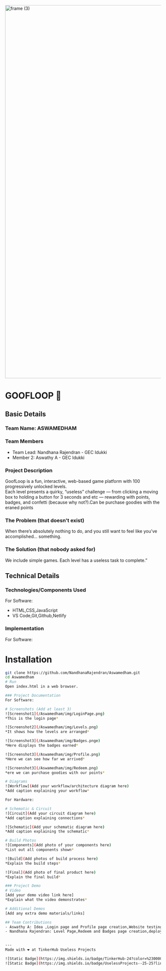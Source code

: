 <img width="3188" height="1202" alt="frame (3)" src="https://github.com/user-attachments/assets/517ad8e9-ad22-457d-9538-a9e62d137cd7" />


# GOOFLOOP 🎯


## Basic Details
### Team Name: ASWAMEDHAM


### Team Members
- Team Lead: Nandhana Rajendran - GEC Idukki 
- Member 2: Aswathy A - GEC Idukki 
 

### Project Description
GoofLoop is a fun, interactive, web-based game platform with 100 progressively unlocked levels.  
Each level presents a quirky, “useless” challenge — from clicking a moving box to holding a button for 3 seconds and etc — rewarding with points, badges, and confetti (because why not?).Can be purchase goodies with the eraned points

### The Problem (that doesn't exist)
When there’s absolutely nothing to do, and you still want to feel like you’ve accomplished… something.


### The Solution (that nobody asked for)
We include simple games. Each level has a useless task to complete.”

## Technical Details
### Technologies/Components Used
For Software:
- HTML,CSS,JavaScript 
- VS Code,Git,Github,Netlify
 
### Implementation
For Software:
# Installation
```bash
git clone https://github.com/NandhanaRajendran/Aswamedham.git
cd Aswamedham
# Run
Open index.html in a web browser.

### Project Documentation
For Software:

# Screenshots (Add at least 3)
![Screenshot1](/Aswamedham/img/LoginPage.png)
*This is the login page*

![Screenshot2](/Aswamedham/img/Levels.png)
*It shows how the levels are arranged*

![Screenshot3](/Aswamedham/img/Badges.pnge)
*Here displays the badges earned*

![Screenshot3](/Aswamedham/img/Profile.png)
*Here we can see how far we arrived*

![Screenshot3](/Aswamedham/img/Redeem.png)
*ere we can purchase goodies with our points*

# Diagrams
![Workflow](Add your workflow/architecture diagram here)
*Add caption explaining your workflow*

For Hardware:

# Schematic & Circuit
![Circuit](Add your circuit diagram here)
*Add caption explaining connections*

![Schematic](Add your schematic diagram here)
*Add caption explaining the schematic*

# Build Photos
![Components](Add photo of your components here)
*List out all components shown*

![Build](Add photos of build process here)
*Explain the build steps*

![Final](Add photo of final product here)
*Explain the final build*

### Project Demo
# Video
[Add your demo video link here]
*Explain what the video demonstrates*

# Additional Demos
[Add any extra demo materials/links]

## Team Contributions
- Aswathy A: Idea ,Login page and Profile page creation,Website testing.
- Nandhana Rajendran: Level Page,Redeem and Badges page creation,deployment. 
 

---
Made with ❤️ at TinkerHub Useless Projects 

![Static Badge](https://img.shields.io/badge/TinkerHub-24?color=%23000000&link=https%3A%2F%2Fwww.tinkerhub.org%2F)
![Static Badge](https://img.shields.io/badge/UselessProjects--25-25?link=https%3A%2F%2Fwww.tinkerhub.org%2Fevents%2FQ2Q1TQKX6Q%2FUseless%2520Projects)
